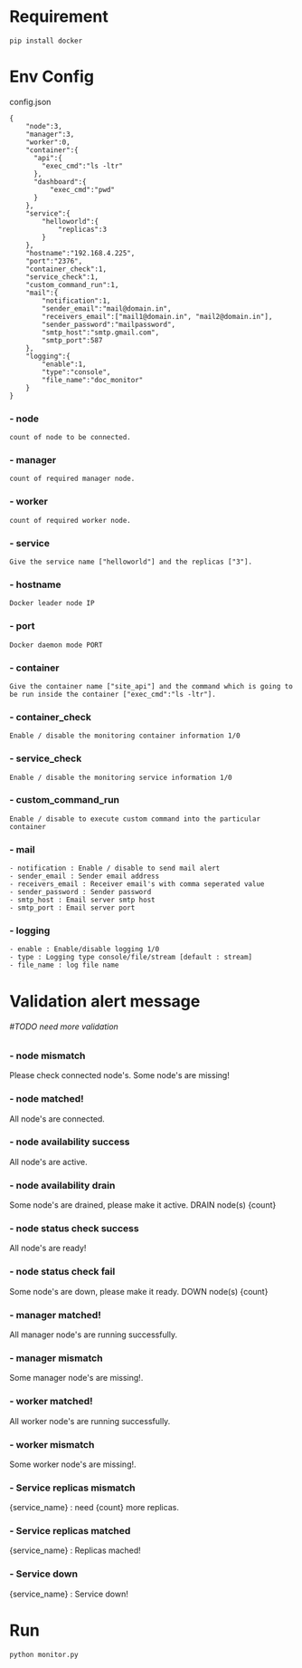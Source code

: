 # Requirement
```
pip install docker
```
# Env Config
config.json
```
{
    "node":3,
    "manager":3,
    "worker":0,
    "container":{
      "api":{
        "exec_cmd":"ls -ltr"
      },
      "dashboard":{
          "exec_cmd":"pwd"
      }
    },
    "service":{
        "helloworld":{
            "replicas":3
        }
    },
    "hostname":"192.168.4.225",
    "port":"2376",
    "container_check":1,
    "service_check":1,
    "custom_command_run":1,
    "mail":{
        "notification":1,
        "sender_email":"mail@domain.in",
        "receivers_email":["mail1@domain.in", "mail2@domain.in"],
        "sender_password":"mailpassword",
        "smtp_host":"smtp.gmail.com",
        "smtp_port":587
    },
    "logging":{
        "enable":1,
        "type":"console",
        "file_name":"doc_monitor"
    }
}
```
### - node
```
count of node to be connected.
```

### - manager
```
count of required manager node.
```
### - worker
```
count of required worker node.
```
### - service
```
Give the service name ["helloworld"] and the replicas ["3"].
```
### - hostname
```
Docker leader node IP  
```
### - port
```
Docker daemon mode PORT
```
### - container
```
Give the container name ["site_api"] and the command which is going to be run inside the container ["exec_cmd":"ls -ltr"].
```
### - container_check
```
Enable / disable the monitoring container information 1/0
```
### - service_check
```
Enable / disable the monitoring service information 1/0
```
### - custom_command_run
```
Enable / disable to execute custom command into the particular container
```
### - mail
```
- notification : Enable / disable to send mail alert
- sender_email : Sender email address
- receivers_email : Receiver email's with comma seperated value
- sender_password : Sender password
- smtp_host : Email server smtp host
- smtp_port : Email server port
```
### - logging
```
- enable : Enable/disable logging 1/0
- type : Logging type console/file/stream [default : stream]
- file_name : log file name
```


# Validation alert message 
###### #TODO need more validation

### - node mismatch 
Please check connected node's. Some node's are missing!
### - node matched!
All node's are connected.
### - node availability success
All node's are active.
### - node availability drain
Some node's are drained, please make it active. DRAIN node(s) {count}

### - node status check success
All node's are ready!
### - node status check fail
Some node's are down, please make it ready. DOWN node(s) {count}

### - manager matched!
All manager node's are running successfully.
### - manager mismatch
Some manager node's are missing!.

### - worker matched!
All worker node's are running successfully.
### - worker mismatch
Some worker node's are missing!.


### - Service replicas mismatch
{service_name} : need {count} more replicas.
### - Service replicas matched
{service_name} : Replicas mached!
### - Service down
{service_name} : Service down!

# Run
```
python monitor.py
```
